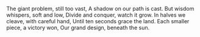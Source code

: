The giant problem, still too vast,
A shadow on our path is cast.
But wisdom whispers, soft and low,
Divide and conquer, watch it grow.
In halves we cleave, with careful hand,
Until ten seconds grace the land.
Each smaller piece, a victory won,
Our grand design, beneath the sun.
